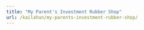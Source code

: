 ```yaml
---
title: "My Parent's Investment Rubber Shop"
url: /kailahun/my-parents-investment-rubber-shop/
---
```

